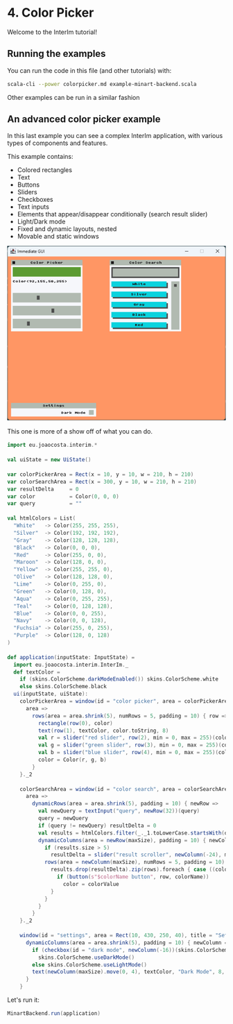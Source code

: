 # 4. Color Picker

Welcome to the InterIm tutorial!

## Running the examples

You can run the code in this file (and other tutorials) with:

```bash
scala-cli --power colorpicker.md example-minart-backend.scala
```

Other examples can be run in a similar fashion

## An advanced color picker example

In this last example you can see a complex InterIm application, with various types of components and features.

This example contains:
 - Colored rectangles
 - Text
 - Buttons
 - Sliders
 - Checkboxes
 - Text inputs
 - Elements that appear/disappear conditionally (search result slider)
 - Light/Dark mode
 - Fixed and dynamic layouts, nested
 - Movable and static windows

![Color picker screenshot](assets/colorpicker.png)

This one is more of a show off of what you can do.

```scala
import eu.joaocosta.interim.*

val uiState = new UiState()

var colorPickerArea = Rect(x = 10, y = 10, w = 210, h = 210)
var colorSearchArea = Rect(x = 300, y = 10, w = 210, h = 210)
var resultDelta     = 0
var color           = Color(0, 0, 0)
var query           = ""

val htmlColors = List(
  "White"   -> Color(255, 255, 255),
  "Silver"  -> Color(192, 192, 192),
  "Gray"    -> Color(128, 128, 128),
  "Black"   -> Color(0, 0, 0),
  "Red"     -> Color(255, 0, 0),
  "Maroon"  -> Color(128, 0, 0),
  "Yellow"  -> Color(255, 255, 0),
  "Olive"   -> Color(128, 128, 0),
  "Lime"    -> Color(0, 255, 0),
  "Green"   -> Color(0, 128, 0),
  "Aqua"    -> Color(0, 255, 255),
  "Teal"    -> Color(0, 128, 128),
  "Blue"    -> Color(0, 0, 255),
  "Navy"    -> Color(0, 0, 128),
  "Fuchsia" -> Color(255, 0, 255),
  "Purple"  -> Color(128, 0, 128)
)

def application(inputState: InputState) =
  import eu.joaocosta.interim.InterIm._
  def textColor =
    if (skins.ColorScheme.darkModeEnabled()) skins.ColorScheme.white
    else skins.ColorScheme.black
  ui(inputState, uiState):
    colorPickerArea = window(id = "color picker", area = colorPickerArea, title = "Color Picker", movable = true) {
      area =>
        rows(area = area.shrink(5), numRows = 5, padding = 10) { row =>
          rectangle(row(0), color)
          text(row(1), textColor, color.toString, 8)
          val r = slider("red slider", row(2), min = 0, max = 255)(color.r)
          val g = slider("green slider", row(3), min = 0, max = 255)(color.g)
          val b = slider("blue slider", row(4), min = 0, max = 255)(color.b)
          color = Color(r, g, b)
        }
    }._2

    colorSearchArea = window(id = "color search", area = colorSearchArea, title = "Color Search", movable = true) {
      area =>
        dynamicRows(area = area.shrink(5), padding = 10) { newRow =>
          val newQuery = textInput("query", newRow(32))(query)
          query = newQuery
          if (query != newQuery) resultDelta = 0
          val results = htmlColors.filter(_._1.toLowerCase.startsWith(query.toLowerCase))
          dynamicColumns(area = newRow(maxSize), padding = 10) { newColumn =>
            if (results.size > 5)
              resultDelta = slider("result scroller", newColumn(-24), min = 0, max = results.size - 5)(resultDelta)
            rows(area = newColumn(maxSize), numRows = 5, padding = 10) { rows =>
              results.drop(resultDelta).zip(rows).foreach { case ((colorName, colorValue), row) =>
                if (button(s"$colorName button", row, colorName))
                  color = colorValue
              }
            }
          }
        }
    }._2

    window(id = "settings", area = Rect(10, 430, 250, 40), title = "Settings", movable = false) { area =>
      dynamicColumns(area = area.shrink(5), padding = 10) { newColumn =>
        if (checkbox(id = "dark mode", newColumn(-16))(skins.ColorScheme.darkModeEnabled()))
          skins.ColorScheme.useDarkMode()
        else skins.ColorScheme.useLightMode()
        text(newColumn(maxSize).move(0, 4), textColor, "Dark Mode", 8, alignRight)
      }
    }
```

Let's run it:

```scala
MinartBackend.run(application)
```
